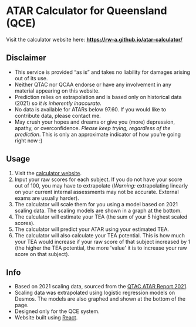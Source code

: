 # ATAR Calculator for Queensland (QCE)
Visit the calculator website here: **https://rw-a.github.io/atar-calculator/**

## Disclaimer
- This service is provided “as is” and takes no liability for damages arising out of its use.
- Neither QTAC nor QCAA endorse or have any involvement in any material appearing on this website.
- Prediction relies on extrapolation and is based only on historical data (2021) so *it is inherently inaccurate.*
- No data is available for ATARs below 97.60. If you would like to contribute data, please contact me.
- May crush your hopes and dreams or give you (more) depression, apathy, or overconfidence. *Please keep trying, regardless of the prediction*. This is only an approximate indicator of how you’re going right now :)

## Usage
1. Visit the [calculator website](https://rw-a.github.io/atar-calculator/).
2. Input your raw scores for each subject. If you do not have your score out of 100, you may have to extrapolate (*Warning:* extrapolating linearly on your current internal assessments may not be accurate. External exams are usually harder).
3. The calculator will scale them for you using a model based on 2021 scaling data. The scaling models are shown in a graph at the bottom.
4. The calculator will estimate your TEA (the sum of your 5 highest scaled scores).
5. The calculator will predict your ATAR using your estimated TEA.
6. The calculator will also calculate your TEA potential. This is how much your TEA would increase if your raw score of that subject increased by 1 (the higher the TEA potential, the more 'value' it is to increase your raw score on that subject).

## Info
- Based on 2021 scaling data, sourced from the [QTAC ATAR Report 2021](https://www.qtac.edu.au/wp-content/uploads/2022/02/QTAC-ATAR-Report-2021.pdf).
- Scaling data was extrapolated using logistic regression models on Desmos. The models are also graphed and shown at the bottom of the page.
- Designed only for the QCE system.
- Website built using [React](https://reactjs.org/).
